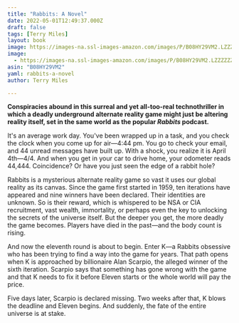 ```yaml
---
title: "Rabbits: A Novel"
date: 2022-05-01T12:49:37.000Z
draft: false
tags: [Terry Miles]
layout: book
image: https://images-na.ssl-images-amazon.com/images/P/B08HY29VM2.LZZZZZZZ.jpg
image: 
  - https://images-na.ssl-images-amazon.com/images/P/B08HY29VM2.LZZZZZZZ.jpg
asin: "B08HY29VM2"
yaml: rabbits-a-novel
author: Terry Miles

---
```


**Conspiracies abound in this surreal and yet all-too-real technothriller in which a deadly underground alternate reality game might just be altering reality itself, set in the same world as the popular *Rabbits* podcast.**   
  
It's an average work day. You've been wrapped up in a task, and you check the clock when you come up for air—4:44 pm. You go to check your email, and 44 unread messages have built up. With a shock, you realize it is April 4th—4/4. And when you get in your car to drive home, your odometer reads 44,444. Coincidence? Or have you just seen the edge of a rabbit hole?   
  
Rabbits is a mysterious alternate reality game so vast it uses our global reality as its canvas. Since the game first started in 1959, ten iterations have appeared and nine winners have been declared. Their identities are unknown. So is their reward, which is whispered to be NSA or CIA recruitment, vast wealth, immortality, or perhaps even the key to unlocking the secrets of the universe itself. But the deeper you get, the more deadly the game becomes. Players have died in the past—and the body count is rising.   
  
And now the eleventh round is about to begin. Enter K—a Rabbits obsessive who has been trying to find a way into the game for years. That path opens when K is approached by billionaire Alan Scarpio, the alleged winner of the sixth iteration. Scarpio says that something has gone wrong with the game and that K needs to fix it before Eleven starts or the whole world will pay the price.   
  
Five days later, Scarpio is declared missing. Two weeks after that, K blows the deadline and Eleven begins. And suddenly, the fate of the entire universe is at stake.